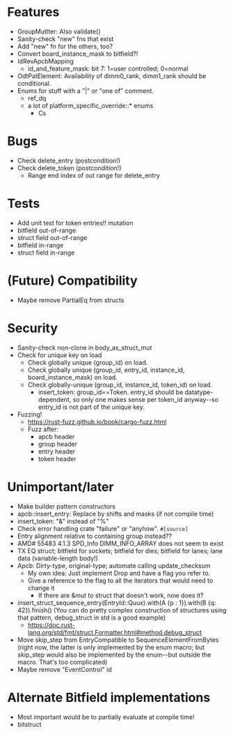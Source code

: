 # Features

* GroupMutIter: Also validate()
* Sanity-check "new" fns that exist
* Add "new" fn for the others, too?
* Convert board_instance_mask to bitfield?!
* IdRevApcbMapping
  * id_and_feature_mask: bit 7: 1=user controlled; 0=normal
* OdtPatElement: Availability of dimm0_rank, dimm1_rank should be conditional.
* Enums for stuff with a "|" or "one of" comment.
  * ref_dq
  * a lot of platform_specific_override::* enums
    * Cs

# Bugs

* Check delete_entry (postcondition!)
* Check delete_token (postcondition!)
  * Range end index of out range for delete_entry

# Tests

* Add unit test for token entries!!  mutation
* bitfield out-of-range
* struct field out-of-range
* bitfield in-range
* struct field in-range

# (Future) Compatibility

* Maybe remove PartialEq from structs

# Security

* Sanity-check non-clone in body_as_struct_mut
* Check for unique key on load
  * Check globally unique (group_id) on load.
  * Check globally unique (group_id, entry_id, instance_id, board_instance_mask) on load.
  * Check globally-unique (group_id, instance_id, token_id) on load.
    * insert_token: group_id==Token.  entry_id should be datatype-dependent, so only one makes sense per token_id anyway--so entry_id is not part of the unique key.
* Fuzzing!
  * https://rust-fuzz.github.io/book/cargo-fuzz.html
  * Fuzz after:
    * apcb header
    * group header
    * entry header
    * token header

# Unimportant/later

* Make builder pattern constructors
* apcb::insert_entry: Replace by shifts and masks (if not compile time)
* insert_token: "&" instead of "%"
* Check error handling crate "failure" or "anyhow". `#[source]`
* Entry alignment relative to containing group instead??
* AMD# 55483 4.1.3 SPD_Info DIMM_INFO_ARRAY does not seem to exist
* TX EQ struct; bitfield for sockets; bitfield for dies; bitfield for lanes; lane data (variable-length body!)
* Apcb: Dirty-type, original-type; automate calling update_checksum
  * My own idea: Just implement Drop and have a flag you refer to.
  * Give a reference to the flag to all the iterators that would need to change it
    * If there are &mut to struct that doesn't work, now does it?
* insert_struct_sequence_entry(EntryId::Quux).with(A {p : 1}).with(B {q: 42}).finish() (You can do pretty complex construction of structures using that pattern, debug_struct in std is a good example)
  * https://doc.rust-lang.org/std/fmt/struct.Formatter.html#method.debug_struct
* Move skip_step from EntryCompatible to SequenceElementFromBytes (right now, the latter is only implemented by the enum macro; but skip_step would also be implemented by the enum--but outside the macro.  That's too complicated)
* Maybe remove "EventControl" id

# Alternate Bitfield implementations

* Most important would be to partially evaluate at compile time!
* bitstruct
